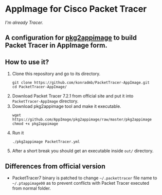 # AppImage for Cisco Packet Tracer
*I'm already Tracer.*


## A configuration for [pkg2appimage](https://github.com/AppImage/pkg2appimage) to build Packet Tracer in AppImage form.

## How to use it?

1. Clone this repository and go to its directory.
    ```shell
    git clone https://github.com/konradmb/PacketTracer-AppImage.git
    cd PacketTracer-AppImage/
    ```
2. Download Packet Tracer 7.2.1 from official site and put it into `PacketTracer-AppImage` directory.
3. Download pkg2appimage tool and make it executable.
   ```shell
   wget https://github.com/AppImage/pkg2appimage/raw/master/pkg2appimage
   chmod +x pkg2appimage
   ```
4. Run it
   ```shell
   ./pkg2appimage PacketTracer.yml
5. After a short break you should get an executable inside `out/` directory.


## Differences from official version 

* PacketTracer7 binary is patched to change `~/.packettracer` file name to `~/.ptappimage00` as to prevent conflicts with Packet Tracer executed from normal folder.
